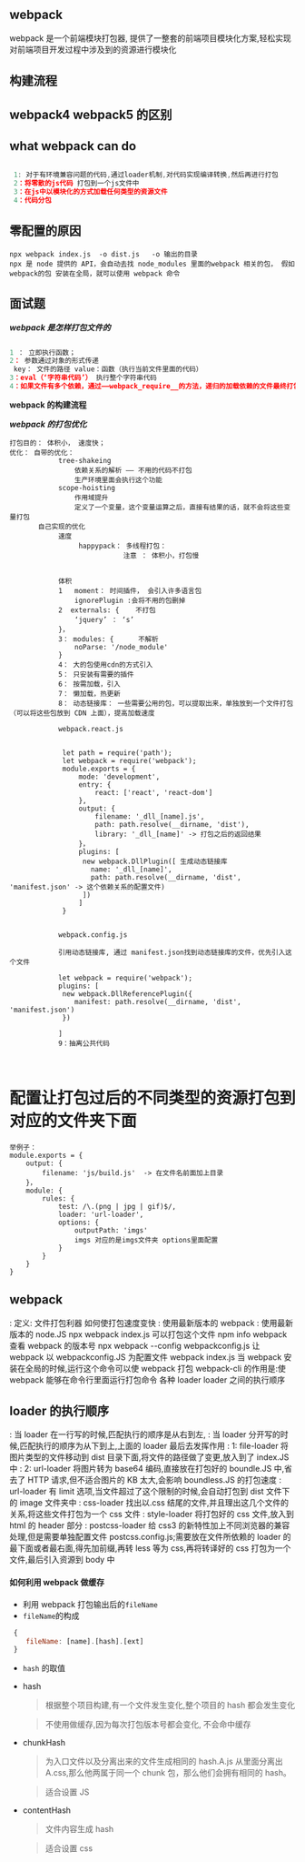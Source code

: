 ## webpack

webpack 是一个前端模块打包器, 提供了一整套的前端项目模块化方案,轻松实现对前端项目开发过程中涉及到的资源进行模块化

## 构建流程

## webpack4 webpack5 的区别

## what webpack can do

```javascript

 1: 对于有环境兼容问题的代码,通过loader机制,对代码实现编译转换,然后再进行打包
 2：将零散的js代码 打包到一个js文件中
 3：在js中以模块化的方式加载任何类型的资源文件
 4：代码分包


```

## 零配置的原因

```
npx webpack index.js  -o dist.js   -o 输出的目录
npx 是 node 提供的 API，会自动去找 node_modules 里面的webpack 相关的包， 假如 webpack的包 安装在全局，就可以使用 webpack 命令

```

## 面试题

**_webpack 是怎样打包文件的_**

```js

1 ： 立即执行函数；
2： 参数通过对象的形式传递
 key： 文件的路径 value：函数（执行当前文件里面的代码）
3：eval（‘字符串代码’） 执行整个字符串代码
4：如果文件有多个依赖，通过——webpack_require__的方法，递归的加载依赖的文件最终打包形成一个文件
```

**webpack 的构建流程**

**_webpack 的打包优化_**

```
打包目的： 体积小， 速度快；
优化： 自带的优化：
            tree-shakeing
                依赖关系的解析 —— 不用的代码不打包
                生产环境里面会执行这个功能
            scope-hoisting
                作用域提升
                定义了一个变量，这个变量运算之后，直接有结果的话，就不会将这些变量打包
       自己实现的优化
            速度
                 happypack： 多线程打包：
                            注意 ： 体积小，打包慢


            体积
            1   moment： 时间插件， 会引入许多语言包
                ignorePlugin :会将不用的包删掉
            2  externals: {    不打包
                ‘jquery’ ： ‘s’
            }，
            3： modules: {      不解析
                noParse: '/node_module'
            }
            4： 大的包使用cdn的方式引入
            5： 只安装有需要的插件
            6： 按需加载，引入
            7： 懒加载，热更新
            8： 动态链接库： 一些需要公用的包，可以提取出来，单独放到一个文件打包（可以将这些包放到 CDN 上面），提高加载速度

            webpack.react.js


             let path = require('path');
             let webpack = require('webpack');
             module.exports = {
                 mode: 'development',
                 entry: {
                     react: ['react', 'react-dom']
                 },
                 output: {
                     filename: '_dll_[name].js',
                     path: path.resolve(__dirname, 'dist'),
                     library: '_dll_[name]' -> 打包之后的返回结果
                 }，
                 plugins: [
                  new webpack.DllPlugin([ 生成动态链接库
                    name: '_dll_[name]',
                    path: path.resolve(__dirname, 'dist', 'manifest.json' -> 这个依赖关系的配置文件)
                  ])
                 ]
             }


            webpack.config.js

            引用动态链接库, 通过 manifest.json找到动态链接库的文件，优先引入这个文件

            let webpack = require('webpack');
            plugins: [
             new webpack.DllReferencePlugin({
                manifest: path.resolve(__dirname, 'dist', 'manifest.json')
             })

            ]
            9：抽离公共代码



```

# 配置让打包过后的不同类型的资源打包到对应的文件夹下面

```
举例子：
module.exports = {
    output: {
        filename: 'js/build.js'  -> 在文件名前面加上目录
    }，
    module: {
        rules: {
            test: /\.(png | jpg | gif)$/,
            loader: 'url-loader',
            options: {
                outputPath: 'imgs'
                imgs 对应的是imgs文件夹 options里面配置
            }
        }
    }
}
```

## webpack

: 定义: 文件打包利器
如何使打包速度变快
: 使用最新版本的 webpack
: 使用最新版本的 node.JS
npx webpack index.js 可以打包这个文件
npm info webpack 查看 webpack 的版本号
npx webpack --config webpackconfig.js 让 webpack 以 webpackconfig.JS 为配置文件
webpack index.js 当 webpack 安装在全局的时候,运行这个命令可以使 webpack 打包
webpack-cli 的作用是:使 webpack 能够在命令行里面运行打包命令
各种 loader
loader 之间的执行顺序

## loader 的执行顺序

: 当 loader 在一行写的时候,匹配执行的顺序是从右到左,
: 当 loader 分开写的时候,匹配执行的顺序为从下到上,上面的 loader 最后去发挥作用
: 1: file-loader 将图片类型的文件移动到 dist 目录下面,将文件的路径做了变更,放入到了 index.JS 中
: 2: url-loader 将图片转为 base64 编码,直接放在打包好的 boundle.JS 中,省去了 HTTP 请求,但不适合图片的 KB 太大,会影响 boundless.JS 的打包速度
: url-loader 有 limit 选项,当文件超过了这个限制的时候,会自动打包到 dist 文件下的 image 文件夹中
: css-loader 找出以.css 结尾的文件,并且理出这几个文件的关系,将这些文件打包为一个 css 文件
: style-loader 将打包好的 css 文件,放入到 html 的 header 部分
: postcss-loader 给 css3 的新特性加上不同浏览器的兼容处理,但是需要单独配置文件 postcss.config.js;需要放在文件所依赖的 loader 的最下面或者最右面,得先加前缀,再转 less 等为 css,再将转译好的 css 打包为一个文件,最后引入资源到 body 中

#### 如何利用 webpack 做缓存

- 利用 webpack 打包输出后的`fileName`
- `fileName`的构成

```js
 {
    fileName: [name].[hash].[ext]
 }
```

- `hash` 的取值
- hash

  > 根据整个项目构建,有一个文件发生变化,整个项目的 hash 都会发生变化

  > 不使用做缓存,因为每次打包版本号都会变化, 不会命中缓存

- chunkHash

  > 为入口文件以及分离出来的文件生成相同的 hash.A.js 从里面分离出 A.css,那么他两属于同一个 chunk 包，那么他们会拥有相同的 hash。

  > 适合设置 JS

- contentHash

  > 文件内容生成 hash

  > 适合设置 css
